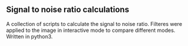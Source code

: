 ## Signal to noise ratio calculations

A collection of scripts to calculate the signal to noise ratio. Filteres were applied to the image in interactive mode to compare different modes.
Written in python3.

